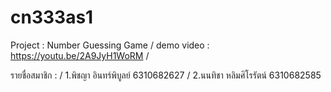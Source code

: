 # cn333as1

Project : Number Guessing Game  /
demo video : https://youtu.be/2A9JyH1WoRM /

รายชื่อสมาชิก : /
1.พิชญา อินทร์พิบูลย์ 6310682627 /
2.นนทิชา หลิมศิโรรัตน์ 6310682585

